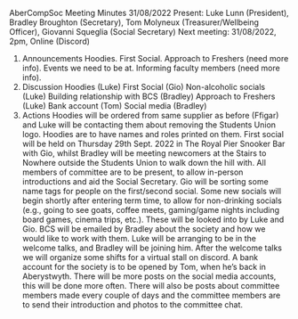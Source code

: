 AberCompSoc
Meeting Minutes
31/08/2022
Present:
Luke Lunn (President), Bradley Broughton (Secretary), Tom Molyneux (Treasurer/Wellbeing Officer), Giovanni Squeglia (Social Secretary)
Next meeting:
31/08/2022, 2pm, Online (Discord)
1.	Announcements
Hoodies.
First Social.
Approach to Freshers (need more info).
Events we need to be at.
Informing faculty members (need more info).
2.	Discussion
Hoodies (Luke)
First Social (Gio)
Non-alcoholic socials (Luke)
Building relationship with BCS (Bradley)
Approach to Freshers (Luke)
Bank account (Tom)
Social media (Bradley)
3.	Actions
Hoodies will be ordered from same supplier as before (Ffigar) and Luke will be contacting them about removing the Students Union logo. Hoodies are to have names and roles printed on them.
First social will be held on Thursday 29th Sept. 2022 in The Royal Pier Snooker Bar with Gio, whilst Bradley will be meeting newcomers at the Stairs to Nowhere outside the Students Union to walk down the hill with. All members of committee are to be present, to allow in-person introductions and aid the Social Secretary. Gio will be sorting some name tags for people on the first/second social.
Some new socials will begin shortly after entering term time, to allow for non-drinking socials (e.g., going to see goats, coffee meets, gaming/game nights including board games, cinema trips, etc.). These will be looked into by Luke and Gio.
BCS will be emailed by Bradley about the society and how we would like to work with them.
Luke will be arranging to be in the welcome talks, and Bradley will be joining him. After the welcome talks we will organize some shifts for a virtual stall on discord.
A bank account for the society is to be opened by Tom, when he’s back in Aberystwyth.
There will be more posts on the social media accounts, this will be done more often. There will also be posts about committee members made every couple of days and the committee members are to send their introduction and photos to the committee chat.
